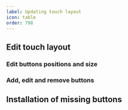 ```yaml
---
label: Updating touch layout
icon: table
order: 798
---
```


## Edit touch layout

### Edit buttons positions and size

### Add, edit and remove buttons

## Installation of missing buttons